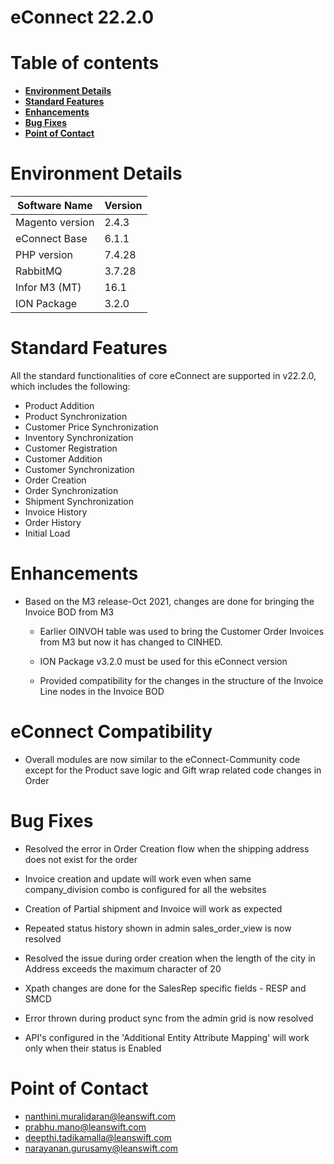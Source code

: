 # **eConnect 22.2.0**

# Table of contents

- [**Environment Details**](#environment-details)
- [**Standard Features**](#standard-features)
- [**Enhancements**](#enhancements)
- [**Bug Fixes**](#bug-fixes)
- [**Point of Contact**](#point-of-contact)


# **Environment Details**

| **Software Name** | **Version** |
| --- | --- |
| Magento version | 2.4.3 |
| eConnect Base | 6.1.1 |
| PHP version | 7.4.28 |
| RabbitMQ | 3.7.28 |
| Infor M3 (MT) | 16.1 |
| ION Package | 3.2.0 |

# **Standard Features**

All the standard functionalities of core eConnect are supported in v22.2.0, which includes the following:

- Product Addition
- Product Synchronization
- Customer Price Synchronization
- Inventory Synchronization
- Customer Registration
- Customer Addition
- Customer Synchronization
- Order Creation
- Order Synchronization
- Shipment Synchronization
- Invoice History
- Order History
- Initial Load


# **Enhancements**
 
- Based on the M3 release-Oct 2021, changes are done for bringing the Invoice BOD from M3

	- Earlier OINVOH table was used to bring the Customer Order Invoices from M3 but now it has changed to CINHED.
	
	- ION Package v3.2.0 must be used for this eConnect version
	
	- Provided compatibility for the changes in the structure of the Invoice Line nodes in the Invoice BOD


# **eConnect Compatibility**

- Overall modules are now similar to the eConnect-Community code except for the Product save logic and Gift wrap related code changes in Order 


# **Bug Fixes**

- Resolved the error in Order Creation flow when the shipping address does not exist for the order

- Invoice creation and update will work even when same company_division combo is configured for all the websites

- Creation of Partial shipment and Invoice will work as expected

- Repeated status history shown in admin sales_order_view is now resolved

- Resolved the issue during order creation when the length of the city in Address exceeds the maximum character of 20

- Xpath changes are done for the SalesRep specific fields - RESP and SMCD

- Error thrown during product sync from the admin grid is now resolved

- API's configured in the 'Additional Entity Attribute Mapping' will work only when their status is Enabled


# **Point of Contact**

- [nanthini.muralidaran@leanswift.com](mailto:nanthini.muralidaran@leanswift.com)
- [prabhu.mano@leanswift.com](mailto:prabhu.mano@leanswift.com)
- [deepthi.tadikamalla@leanswift.com](mailto:deepthi.tadikamalla@leanswift.com)
- [narayanan.gurusamy@leanswift.com](mailto:narayanan.gurusamy@leanswift.com)





